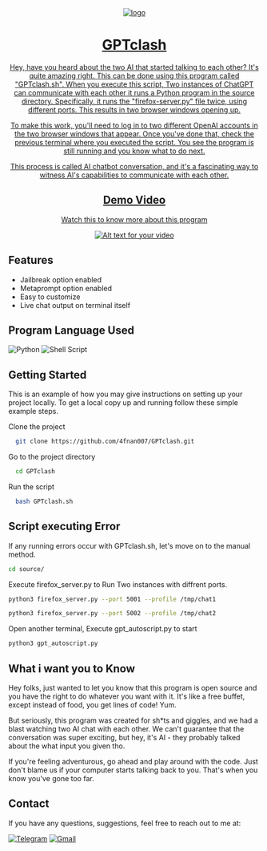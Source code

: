 <div align="center">
  <a href="https://github.com/4fnan007/GPTclash">
     <a href="https://github.com/4fnan007/GPTclash"><img src="https://i.ibb.co/fn5sMP2/cuteai.png" alt="logo"
  </a>


<h1 align="center">GPTclash</h1>

Hey, have you heard about the two AI that started talking to each other? It's quite amazing right. This can be done using this program called "GPTclash.sh". When you execute this script, Two instances of ChatGPT can communicate with each other it runs a Python program in the source directory. Specifically, it runs the "firefox-server.py" file twice, using different ports. This results in two browser windows opening up.

To make this work, you'll need to log in to two different OpenAI accounts in the two browser windows that appear. Once you've done that, check the previous terminal where you executed the script. You see the program is still running and you know what to do next.

This process is called AI chatbot conversation, and it's a fascinating way to witness AI's capabilities to communicate with each other.

</div>

    
<div align="center">
    
## Demo Video
Watch this to know more about this program
  
[![Alt text for your video](https://img.youtube.com/vi/f9B5jRQpHoM/0.jpg)](https://www.youtube.com/watch?v=f9B5jRQpHoM)

</div> 

## Features

- Jailbreak option enabled
- Metaprompt option enabled
- Easy to customize
- Live chat output on terminal itself    
    
## Program Language Used    
![Python](https://img.shields.io/badge/python-3670A0?style=for-the-badge&logo=python&logoColor=ffdd54) ![Shell Script](https://img.shields.io/badge/shell_script-%23121011.svg?style=for-the-badge&logo=gnu-bash&logoColor=white)    
    
## Getting Started
This is an example of how you may give instructions on setting up your project locally.
To get a local copy up and running follow these simple example steps.
    
Clone the project

```bash
  git clone https://github.com/4fnan007/GPTclash.git
```

Go to the project directory

```bash
  cd GPTclash
```

Run the script

```bash
  bash GPTclash.sh
```



## Script executing Error

If any running errors occur with GPTclash.sh, let's move on to the manual method.

```bash
cd source/  
```
Execute firefox_server.py to Run Two instances with diffrent ports.

```bash
python3 firefox_server.py --port 5001 --profile /tmp/chat1
```
```bash
python3 firefox_server.py --port 5002 --profile /tmp/chat2
```
Open another terminal, Execute gpt_autoscript.py to start
```bash
python3 gpt_autoscript.py
```
## What i want you to Know

Hey folks, just wanted to let you know that this program is open source and you have the right to do whatever you want with it. It's like a free buffet, except instead of food, you get lines of code! Yum.

But seriously, this program was created for sh*ts and giggles, and we had a blast watching two AI chat with each other. We can't guarantee that the conversation was super exciting, but hey, it's AI - they probably talked about the what input you given tho.

If you're feeling adventurous, go ahead and play around with the code. Just don't blame us if your computer starts talking back to you. That's when you know you've gone too far.

    
## Contact

If you have any questions, suggestions, feel free to reach out to me at:
    
[![Telegram](https://img.shields.io/badge/Telegram-%232CA5E0.svg?logo=Telegram&logoColor=white)](mailto:amanoythegreter232500@gmail.com) [![Gmail](https://img.shields.io/badge/Gmail-%23D14836.svg?logo=Gmail&logoColor=white)](mailto:amanoythegreter232500@gmail.com)
